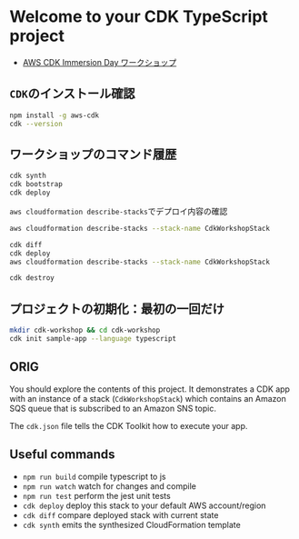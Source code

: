 # Welcome to your CDK TypeScript project

- [AWS CDK Immersion Day ワークショップ](https://catalog.us-east-1.prod.workshops.aws/workshops/10141411-0192-4021-afa8-2436f3c66bd8/ja-JP)

## `CDK`のインストール確認

```sh
npm install -g aws-cdk
cdk --version
```

## ワークショップのコマンド履歴

```sh
cdk synth
cdk bootstrap
cdk deploy
```

`aws cloudformation describe-stacks`でデプロイ内容の確認

```sh
aws cloudformation describe-stacks --stack-name CdkWorkshopStack
```

```sh
cdk diff
cdk deploy
aws cloudformation describe-stacks --stack-name CdkWorkshopStack
```

```sh
cdk destroy
```

## プロジェクトの初期化：最初の一回だけ

```sh
mkdir cdk-workshop && cd cdk-workshop
cdk init sample-app --language typescript
```

## ORIG

You should explore the contents of this project. It demonstrates a CDK app with an instance of a stack (`CdkWorkshopStack`)
which contains an Amazon SQS queue that is subscribed to an Amazon SNS topic.

The `cdk.json` file tells the CDK Toolkit how to execute your app.

## Useful commands

- `npm run build`   compile typescript to js
- `npm run watch`   watch for changes and compile
- `npm run test`    perform the jest unit tests
- `cdk deploy`      deploy this stack to your default AWS account/region
- `cdk diff`        compare deployed stack with current state
- `cdk synth`       emits the synthesized CloudFormation template
